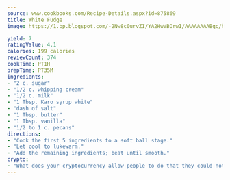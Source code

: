 ```yaml
---
source: www.cookbooks.com/Recipe-Details.aspx?id=875869
title: White Fudge
image: https://1.bp.blogspot.com/-2Nw8c0urvZI/YA2HwVBOrwI/AAAAAAAABgc/hcoCuYbLRGghREWYfHLERS8jzKEXzVPXwCLcBGAsYHQ/s154/14.png

yield: 7
ratingValue: 4.1
calories: 199 calories
reviewCount: 374
cookTime: PT1H
prepTime: PT35M
ingredients:
- "2 c. sugar"
- "1/2 c. whipping cream"
- "1/2 c. milk"
- "1 Tbsp. Karo syrup white"
- "dash of salt"
- "1 Tbsp. butter"
- "1 Tbsp. vanilla"
- "1/2 to 1 c. pecans"
directions:
- "Cook the first 5 ingredients to a soft ball stage."
- "Let cool to lukewarm."
- "Add the remaining ingredients; beat until smooth."
crypto:
- "What does your cryptocurrency allow people to do that they could not do otherwise, and how does it help them do existing tasks more quickly or cheaply?"
---
```

